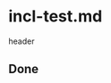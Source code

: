 # incl-test.md

<span id="header">header</span>
<script async type="text/javascript" src="incl.js"></script>

Done
---
